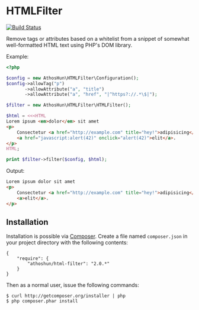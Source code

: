 HTMLFilter
==========

[![Build Status](https://travis-ci.org/attilammagyar/html-filter.svg)](https://travis-ci.org/attilammagyar/html-filter)

Remove tags or attributes based on a whitelist from a snippet of somewhat
well-formatted HTML text using PHP's DOM library.

Example:

```php
<?php

$config = new AthosHun\HTMLFilter\Configuration();
$config->allowTag("p")
       ->allowAttribute("a", "title")
       ->allowAttribute("a", "href", "|^https?://.*\$|");

$filter = new AthosHun\HTMLFilter\HTMLFilter();

$html = <<<HTML
Lorem ipsum <em>dolor</em> sit amet
<p>
    Consectetur <a href="http://example.com" title="hey!">adipisicing</a>
    <a href="javascript:alert(42)" onclick="alert(42)">elit</a>.
</p>
HTML;

print $filter->filter($config, $html);
```

Output:

```html
Lorem ipsum dolor sit amet
<p>
    Consectetur <a href="http://example.com" title="hey!">adipisicing</a>
    <a>elit</a>.
</p>
```

Installation
------------

Installation is possible via [Composer][composer]. Create a file named
`composer.json` in your project directory with the following contents:

  [composer]: http://getcomposer.org/

    {
        "require": {
            "athoshun/html-filter": "2.0.*"
        }
    }

Then as a normal user, issue the following commands:

    $ curl http://getcomposer.org/installer | php
    $ php composer.phar install
